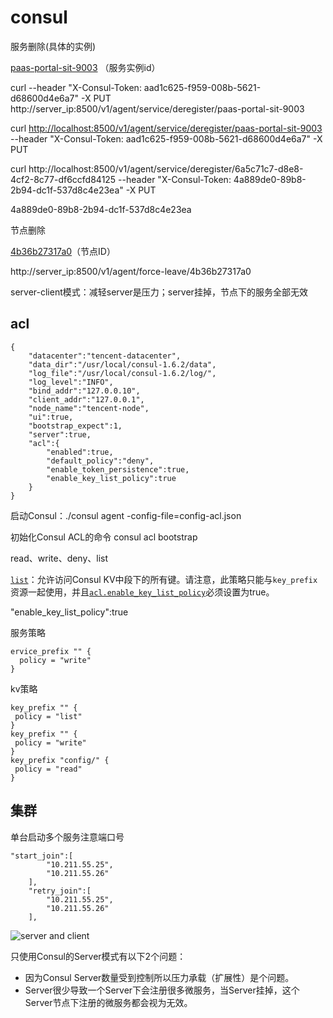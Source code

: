 # consul

服务删除(具体的实例)

[paas-portal-sit-9003](https://blog.csdn.net/v1/agent/service/deregister/paas-portal-sit-9003) （服务实例id）

curl  --header "X-Consul-Token: aad1c625-f959-008b-5621-d68600d4e6a7" -X PUT http://server_ip:8500/v1/agent/service/deregister/paas-portal-sit-9003

curl [http://localhost:8500/v1/agent/service/deregister/paas-portal-sit-9003](https://blog.csdn.net/v1/agent/service/deregister/paas-portal-sit-9003) --header "X-Consul-Token: aad1c625-f959-008b-5621-d68600d4e6a7" -X PUT

curl http://localhost:8500/v1/agent/service/deregister/6a5c71c7-d8e8-4cf2-8c77-df6ccfd84125 --header "X-Consul-Token: 4a889de0-89b8-2b94-dc1f-537d8c4e23ea" -X PUT



4a889de0-89b8-2b94-dc1f-537d8c4e23ea

节点删除

[4b36b27317a0](https://blog.csdn.net/v1/agent/force-leave/4b36b27317a0)（节点ID）

http://server_ip:8500/v1/agent/force-leave/4b36b27317a0



server-client模式：减轻server是压力；server挂掉，节点下的服务全部无效



## acl

~~~
{
    "datacenter":"tencent-datacenter",
    "data_dir":"/usr/local/consul-1.6.2/data",
    "log_file":"/usr/local/consul-1.6.2/log/",
    "log_level":"INFO",
    "bind_addr":"127.0.0.10",
    "client_addr":"127.0.0.1",
    "node_name":"tencent-node",
    "ui":true,
    "bootstrap_expect":1,
    "server":true,
    "acl":{
        "enabled":true,
        "default_policy":"deny",
        "enable_token_persistence":true,
        "enable_key_list_policy":true
    }
}
~~~

启动Consul：./consul agent -config-file=config-acl.json

初始化Consul ACL的命令 consul acl bootstrap

read、write、deny、list

[`list`](https://www.consul.io/docs/acl/acl-rules.html#list)：允许访问Consul KV中段下的所有键。请注意，此策略只能与`key_prefix`资源一起使用，并且[`acl.enable_key_list_policy`](https://www.consul.io/docs/agent/options.html#acl_enable_key_list)必须设置为true。

"enable_key_list_policy":true

服务策略

~~~
ervice_prefix "" {
  policy = "write"
}
~~~

kv策略

~~~
key_prefix "" {
 policy = "list"
}
key_prefix "" {
 policy = "write"
}
key_prefix "config/" {
 policy = "read"
}
~~~





## 集群

单台启动多个服务注意端口号

~~~
"start_join":[
        "10.211.55.25",
        "10.211.55.26"
    ],
    "retry_join":[
        "10.211.55.25",
        "10.211.55.26"
    ],
~~~



![server and client](http://static.bluersw.com/images/spring-cloud-consul-client-25.png)

只使用Consul的Server模式有以下2个问题：

- 因为Consul Server数量受到控制所以压力承载（扩展性）是个问题。
- Server很少导致一个Server下会注册很多微服务，当Server挂掉，这个Server节点下注册的微服务都会视为无效。




































